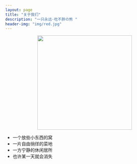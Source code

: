 ```yaml
---
layout: page
title: "关于我们"
description: "一只永远·吃不胖の熊 "
header-img: "img/red.jpg"
---
```



<center>
    <p><img src="http://ww1.sinaimg.cn/large/624353fdjw1f12f54ky6jj20m80m8q3o.jpg" height="300" width="300" align="center"></p>
</center>




* 一个放些小东西的窝 
* 一片自由徜徉的菜地  
* 一方宁静的休闲居所 
* 也许某一天就会消失 














